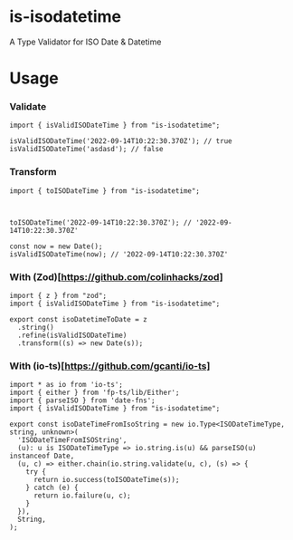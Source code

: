 # is-isodatetime

A Type Validator for ISO Date & Datetime

# Usage

### Validate

```
import { isValidISODateTime } from "is-isodatetime";

isValidISODateTime('2022-09-14T10:22:30.370Z'); // true
isValidISODateTime('asdasd'); // false

```

### Transform

```
import { toISODateTime } from "is-isodatetime";



toISODateTime('2022-09-14T10:22:30.370Z'); // '2022-09-14T10:22:30.370Z'

const now = new Date();
isValidISODateTime(now); // '2022-09-14T10:22:30.370Z'

```

### With (Zod)[https://github.com/colinhacks/zod]

```
import { z } from "zod";
import { isValidISODateTime } from "is-isodatetime";

export const isoDatetimeToDate = z
  .string()
  .refine(isValidISODateTime)
  .transform((s) => new Date(s));
```


### With (io-ts)[https://github.com/gcanti/io-ts]

```
import * as io from 'io-ts';
import { either } from 'fp-ts/lib/Either';
import { parseISO } from 'date-fns';
import { isValidISODateTime } from "is-isodatetime";

export const isoDateTimeFromIsoString = new io.Type<ISODateTimeType, string, unknown>(
  'ISODateTimeFromISOString',
  (u): u is ISODateTimeType => io.string.is(u) && parseISO(u) instanceof Date,
  (u, c) => either.chain(io.string.validate(u, c), (s) => {
    try {
      return io.success(toISODateTime(s));
    } catch (e) {
      return io.failure(u, c);
    }
  }),
  String,
);
```